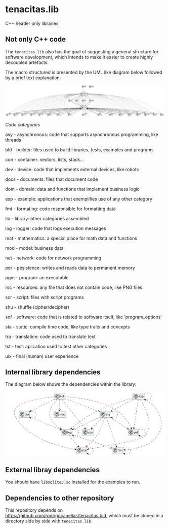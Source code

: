 # tenacitas.lib
C++ header only libraries

## Not only C++ code
The `tenacitas.lib` also has the goal of suggesting a general structure for software development, which intends to make it easier to create highly decoupled artefacts.

The macro structured is presented by the UML like diagram below followed by a brief text explanation:

![](docs/aux/macro_structure.png)

*Code categories*

asy - asynchronous: code that supports asynchronous programming, like threads

bld - builder: files used to build libraries, tests, examples and programs

con - container: vectors, lists, stack...

dev - device: code that implements external devices, like robots

docs - documents: files that document code

dom - domain: data and functions that implement business logic

exp - example: applications that exemplifies use of any other category

fmt - formating: code responsible for formatting data

lib - library: other categories assembled

log - logger: code that logs execution messages

mat - mathematics: a special place for math data and functions

mod - model: business data 

net - network: code for network programming

per - pesistence: writes and reads data to permanent memory

pgm - program: an executable

rsc - resources: any file that does not contain code, like PNG files

scr - script: files with script programs

shu - shuffle (cipher/decipher)

sof - software: code that is related to software itself, like 'program_options'

sta - static: compile time code, like type traits and concepts

tra - translation: code used to translate text

tst - test: aplication used to test other categories

uix - final (human) user experience

## Internal library dependencies

The diagram below shows the dependencies within the library:

![](docs/aux/tenacitas.lib.png)

## External libray dependencies

You should have `libsqlite3.so` installed for the examples to run.

## Dependencies to other repository 

This repository depends on https://github.com/rodrigocanellas/tenacitas.bld, which must be cloned in a directory side by side with `tenecitas.lib`


